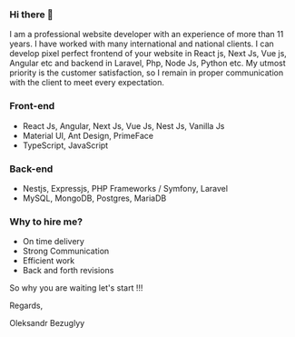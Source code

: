 ### Hi there 👋

I am a professional website developer with an experience of more than 11 years. I have worked with many international and national clients. 
I can develop pixel perfect frontend of your website in React js, Next Js, Vue js, Angular etc and backend in Laravel, Php, Node Js, Python etc. 
My utmost priority is the customer satisfaction, so I remain in proper communication with the client to meet every expectation.

### Front-end
- React Js, Angular, Next Js, Vue Js, Nest Js, Vanilla Js
- Material UI, Ant Design, PrimeFace
- TypeScript, JavaScript

### Back-end
- Nestjs, Expressjs, PHP Frameworks / Symfony, Laravel
- MySQL, MongoDB, Postgres, MariaDB

### Why to hire me?
- On time delivery
- Strong Communication
- Efficient work
- Back and forth revisions

So why you are waiting let's start !!!

Regards,

Oleksandr Bezuglyy
